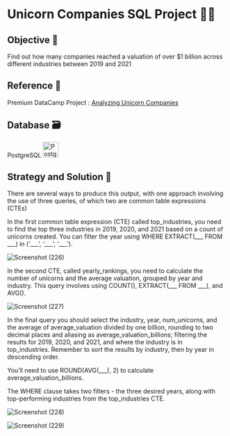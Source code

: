 # Unicorn Companies SQL Project 🦄:office:

## Objective 📍
Find out how many companies reached a valuation of over $1 billion across different industries between 2019 and 2021

## Reference 📄
Premium DataCamp Project :
[Analyzing Unicorn Companies](https://app.datacamp.com/learn/projects/1531)

## Database 🗃
PostgreSQL <a href="https://www.postgresql.org/" target="_blank" rel="noreferrer"><img src="https://raw.githubusercontent.com/danielcranney/readme-generator/main/public/icons/skills/postgresql-colored.svg" width="36" height="36" alt="PostgreSQL" /></a>
                    
## Strategy and Solution 🔎
There are several ways to produce this output, with one approach involving the use of three queries, of which two are common table expressions (CTEs)

<p> In the first common table expression (CTE) called top_industries, you need to find the top three industries in 2019, 2020, and 2021 based on a count of unicorns created.
You can filter the year using WHERE EXTRACT(___ FROM ___) in (‘___’, ‘___’, ‘___’).

![Screenshot (226)](https://github.com/TrainingForFuture/Unicorn_Companies_Project/assets/134767020/df3052cc-578e-44de-a1cd-b99170035011)

<p> In the second CTE, called yearly_rankings, you need to calculate the number of unicorns and the average valuation, grouped by year and industry.
This query involves using COUNT(), EXTRACT(___ FROM ___), and AVG().

![Screenshot (227)](https://github.com/TrainingForFuture/Unicorn_Companies_Project/assets/134767020/cfa516e9-6b2d-4d71-a57f-76335af936cd)

<p> In the final query you should select the industry, year, num_unicorns, and the average of average_valuation divided by one billion, rounding to two decimal places and aliasing as average_valuation_billions; filtering the results for 2019, 2020, and 2021, and where the industry is in top_industries. Remember to sort the results by industry, then by year in descending order.
<p> You’ll need to use ROUND(AVG(___), 2) to calculate average_valuation_billions.
<p> The WHERE clause takes two filters - the three desired years, along with top-performing industries from the top_industries CTE.
  
![Screenshot (228)](https://github.com/TrainingForFuture/Unicorn_Companies_Project/assets/134767020/6b8b4f4a-7aac-4ab5-993a-752b07ffe328)

  
![Screenshot (229)](https://github.com/TrainingForFuture/Unicorn_Companies_Project/assets/134767020/7bf9016f-73dc-4025-a4cd-78e019788f2c)

